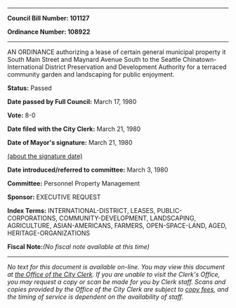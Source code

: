 

********

**Council Bill Number: 101127**
   
**Ordinance Number: 108922**
********

 AN ORDINANCE authorizing a lease of certain general municipal property it South Main Street and Maynard Avenue South to the Seattle Chinatown-International District Preservation and Development Authority for a terraced community garden and landscaping for public enjoyment.

**Status:** Passed
   
**Date passed by Full Council:** March 17, 1980
   
**Vote:** 8-0
   
**Date filed with the City Clerk:** March 21, 1980
   
**Date of Mayor's signature:** March 21, 1980
   
[(about the signature date)](/~public/approvaldate.htm)
   
   
   
**Date introduced/referred to committee:** March 3, 1980
   
**Committee:** Personnel Property Management
   
**Sponsor:** EXECUTIVE REQUEST
   
   
**Index Terms:** INTERNATIONAL-DISTRICT, LEASES, PUBLIC-CORPORATIONS, COMMUNITY-DEVELOPMENT, LANDSCAPING, AGRICULTURE, ASIAN-AMERICANS, FARMERS, OPEN-SPACE-LAND, AGED, HERITAGE-ORGANIZATIONS

**Fiscal Note:**_(No fiscal note available at this time)_
********

_No text for this document is available on-line. You may view this document at [the Office of the City Clerk](http://www.seattle.gov/leg/clerk/contactUs.htm). If you are unable to visit the Clerk's Office, you may request a copy or scan be made for you by Clerk staff. Scans and copies provided by the Office of the City Clerk are subject to [copy fees](http://clerk.seattle.gov/~public/clerkfees.htm), and the timing of service is dependent on the availability of staff._


